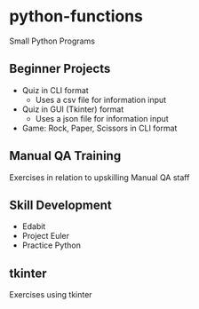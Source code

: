 # python-functions
Small Python Programs

## Beginner Projects
- Quiz in CLI format
    - Uses a csv file for information input
- Quiz in GUI (Tkinter) format
    - Uses a json file for information input
- Game: Rock, Paper, Scissors in CLI format

## Manual QA Training
Exercises in relation to upskilling Manual QA staff

## Skill Development
- Edabit
- Project Euler
- Practice Python

## tkinter
Exercises using tkinter 
